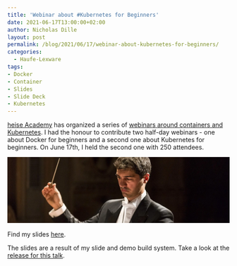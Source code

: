 ```yaml
---
title: 'Webinar about #Kubernetes for Beginners'
date: 2021-06-17T13:00:00+02:00
author: Nicholas Dille
layout: post
permalink: /blog/2021/06/17/webinar-about-kubernetes-for-beginners/
categories:
  - Haufe-Lexware
tags:
- Docker
- Container
- Slides
- Slide Deck
- Kubernetes
---
```

[heise Academy](https://heise-academy.de/) has organized a series of [webinars around containers and Kubernetes](https://webinare.heise.de/kubernetes/). I had the honour to contribute two half-day webinars - one about Docker for beginners and a second one about Kubernetes for beginners. On June 17th, I held the second one with 250 attendees.

<img src="/media/2021/06/conductor-5157150_1920.webp" style="object-fit: cover; object-position: center 30%; width: 100%; height: 150px;" />

<!--more-->

Find my slides [here](https://dille.name/slides/2021-06-17/heise-Kubernetes-in-der-Praxis.html#/).

The slides are a result of my slide and demo build system. Take a look at the [release for this talk](https://github.com/nicholasdille/container-slides/releases/tag/2021-06-17).
